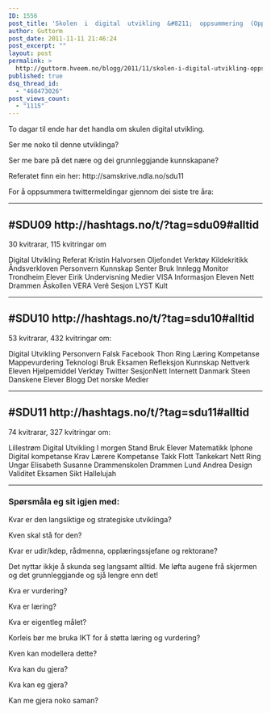```yaml
---
ID: 1556
post_title: 'Skolen  i  digital  utvikling  &#8211;  oppsummering  (Oppdatert)'
author: Guttorm
post_date: 2011-11-11 21:46:24
post_excerpt: ""
layout: post
permalink: >
  http://guttorm.hveem.no/blogg/2011/11/skolen-i-digital-utvikling-oppsummering/
published: true
dsq_thread_id:
  - "468473026"
post_views_count:
  - "1115"
---
```

<p>To dagar til ende har det handla om skulen digital utvikling.</p>
<p>Ser me noko til denne utviklinga?</p>
<p>Ser me bare på det nære og dei grunnleggjande kunnskapane?</p>
<p>Referatet finn ein her: http://samskrive.ndla.no/sdu11</p>
<p>For å oppsummera twittermeldingar gjennom dei siste tre åra:</p>
<hr />
<h2>#SDU09 http://hashtags.no/t/?tag=sdu09#alltid</h2>
<p>30 kvitrarar, 115 kvitringar om</p>
<p>Digital Utvikling Referat Kristin Halvorsen Oljefondet Verktøy Kildekritikk Åndsverkloven Personvern Kunnskap Senter Bruk Innlegg Monitor Trondheim Elever Eirik Undervisning Medier VISA Informasjon Eleven Nett Drammen Åskollen VERA Verê Sesjon LYST Kult</p>
<hr />
<h2>#SDU10 http://hashtags.no/t/?tag=sdu10#alltid</h2>
<p>53 kvitrarar, 432 kvitringar om:</p>
<p>Digital Utvikling Personvern Falsk Facebook Thon Ring Læring Kompetanse Mappevurdering Teknologi Bruk Eksamen Refleksjon Kunnskap Nettverk Eleven Hjelpemiddel Verktøy Twitter SesjonNett Internett Danmark Steen Danskene Elever Blogg Det norske Medier</p>
<hr />
<h2>#SDU11 http://hashtags.no/t/?tag=sdu11#alltid</h2>
<p>74 kvitrarar, 327 kvitringar om:</p>
<p>Lillestrøm Digital Utvikling I morgen Stand Bruk Elever Matematikk Iphone Digital kompetanse Krav Lærere Kompetanse Takk Flott Tankekart Nett Ring Ungar Elisabeth Susanne Drammenskolen Drammen Lund Andrea Design Validitet Eksamen Sikt Hallelujah</p>
<hr />
<h3>Spørsmåla eg sit igjen med:</h3>
<p>Kvar er den langsiktige og strategiske utviklinga?</p>
<p>Kven skal stå for den?</p>
<p>Kvar er udir/kdep, rådmenna, opplæringssjefane og rektorane?</p>
<p>Det nyttar ikkje å skunda seg langsamt alltid. Me løfta augene frå skjermen og det grunnleggjande og sjå lengre enn det!</p>
<p>Kva er vurdering?</p>
<p>Kva er læring?</p>
<p>Kva er eigentleg målet?</p>
<p>Korleis bør me bruka IKT for å støtta læring og vurdering?</p>
<p>Kven kan modellera dette?</p>
<p>Kva kan du gjera?</p>
<p>Kva kan eg gjera?</p>
<p>Kan me gjera noko saman?</p>